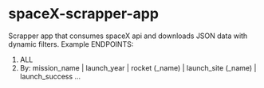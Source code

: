 # spaceX-scrapper-app
Scrapper app that consumes spaceX api and downloads JSON data with dynamic filters.
Example ENDPOINTS: 
1) ALL 
2) By:
mission_name |
launch_year |
rocket (_name) |
launch_site (_name) |
launch_success ...

 
